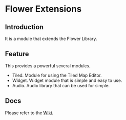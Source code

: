 # Flower Extensions

## Introduction
It is a module that extends the Flower Library.

## Feature
This provides a powerful several modules. 

* Tiled. Module for using the Tiled Map Editor.
* Widget. Widget module that is simple and easy to use.
* Audio. Audio library that can be used for simple.

## Docs
Please refer to the [Wiki](https://github.com/makotok/Hanappe/wiki/Flower-Extensions).
